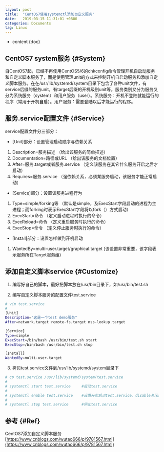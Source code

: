 ```yaml
---
layout: post
title:  "CentOS7使用systemctl添加自定义服务"
date:   2019-03-15 11:31:01 +0800
categories: Documents
tag: Linux
---
```


* content
{:toc}


CentOS7 system服务				{#System}
------------------------
自CentOS7起，已经不再使用CentOS5/6的chkconfig命令管理开机自启动服务和自定义脚本服务了，而是使用管理unit的方式来控制开机自启动服务和添加自定义脚本服务。在在/usr/lib/systemd/system目录下包含了各种unit文件，有service后缀的服务unit，有target后缀的开机级别unit等。服务类别又分为服务又分为系统服务（system）和用户服务（user）。系统服务：开机不登陆就能运行的程序（常用于开机自启）。用户服务：需要登陆以后才能运行的程序。

服务.service配置文件                              {#Service}
------------------------
service配置文件分三部分：
+ [Unit]部分：设置管理启动顺序与依赖关系

1. Description=服务描述 （给出该服务的简单描述）
2. Documentation=路径或URL （给出该服务的文档位置）
3. After=服务.target或者服务.service （定义该服务在其它什么服务开启之后才启动）
4. Requires=服务.service （强依赖关系，必须某服务启动，该服务才能正常启动）

+ [Service]部分：设置该服务进程行为

1. Type=simple/forking等 （默认是simple，及ExecStart字段启动的进程为主进程；而forking时表示ExecStart字段将以fork（）方式启动）
2. ExecStart=命令 （定义启动进程时执行的命令）
3. ExecReload=命令 （定义重启服务时执行的命令）
4. ExecStop=命令 （定义停止服务时执行的命令）

+ [Install]部分：设置怎样做到开机启动

1. WantedBy=multi-user.target/graphical.target (该设置非常重要，该字段表示服务所在Target服务组)

添加自定义脚本service                              {#Customize}
------------------------
1. 编写好自己的脚本，最好把脚本放在/usr/bin目录下，如/usr/bin/test.sh

2. 编写自定义脚本服务的配置文件test.service
```bash
# vim test.service
#
[Unit]
Description="这是一个test demo服务"
After=network.target remote-fs.target nss-lookup.target

[Service]
Type=simple
ExecStart=/bin/bash /usr/bin/test.sh start
ExecStop=/bin/bash /usr/bin/test.sh stop

[Install]
WantedBy=multi-user.target
```

3. 拷贝test.service文件到/usr/lib/systemd/system目录下
```bash
# cp test.service /usr/lib/systemd/system/test.service
#
# systemctl start test.service     #启动test.service
#
# systemctl enable test.service    #设置开机启动test.service，disable关闭开机启动
#
# systemctl stop test.service      #停止test.service
```

参考                              {#Ref}
------------------------
CentOS7添加自定义脚本服务[https://www.cnblogs.com/wutao666/p/9781567.html](https://www.cnblogs.com/wutao666/p/9781567.html)
